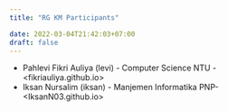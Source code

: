 ```yaml
---
title: "RG KM Participants"

date: 2022-03-04T21:42:03+07:00
draft: false
---
```


- Pahlevi Fikri Auliya (levi) - Computer Science NTU - <fikriauliya.github.io>
- Iksan Nursalim (iksan) - Manjemen Informatika PNP- <IksanN03.github.io>
